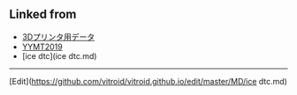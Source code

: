---
---
## Linked from

* [3Dプリンタ用データ](3Dプリンタ用データ.md)
* [YYMT2019](YYMT2019.md)
* [ice dtc](ice dtc.md)


----
[Edit](https://github.com/vitroid/vitroid.github.io/edit/master/MD/ice dtc.md)
